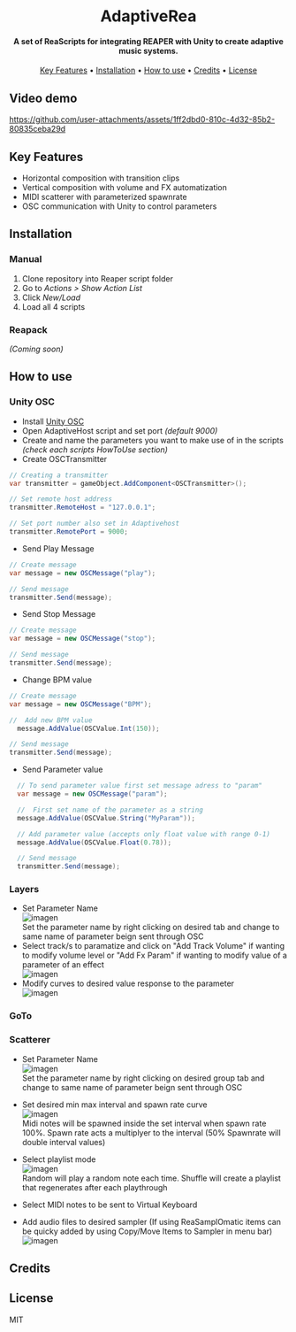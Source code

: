 
<h1 align="center">
  AdaptiveRea
</h1>

<h4 align="center">A set of ReaScripts for integrating REAPER with Unity to create adaptive music systems.</h4>

<p align="center">
  <a href="#key-features">Key Features</a> •
  <a href="#installation">Installation</a> •
  <a href="#how-to-use">How to use</a> •
  <a href="#credits">Credits</a> •
  <a href="#license">License</a>
</p>

## Video demo



https://github.com/user-attachments/assets/1ff2dbd0-810c-4d32-85b2-80835ceba29d



## Key Features

* Horizontal composition with transition clips
* Vertical composition with volume and FX automatization
* MIDI scatterer with parameterized spawnrate
* OSC communication with Unity to control parameters

## Installation
### Manual
1. Clone repository into Reaper script folder
2. Go to *Actions > Show Action List*
3. Click *New/Load*
4. Load all 4 scripts

### Reapack
*(Coming soon)*

## How to use
### Unity OSC
- Install [Unity OSC](https://t-o-f.info/UnityOSC/)
- Open AdaptiveHost script and set port *(default 9000)*
- Create and name the parameters you want to make use of in the scripts *(check each scripts HowToUse section)*
- Create OSCTransmitter
```c#
// Creating a transmitter
var transmitter = gameObject.AddComponent<OSCTransmitter>();

// Set remote host address
transmitter.RemoteHost = "127.0.0.1";    

// Set port number also set in Adaptivehost
transmitter.RemotePort = 9000;         
```
- Send Play Message
```c#
// Create message
var message = new OSCMessage("play");

// Send message
transmitter.Send(message);      
```
- Send Stop Message
 ```c#
// Create message
var message = new OSCMessage("stop");

// Send message
transmitter.Send(message);        
```
- Change BPM value
```c#
// Create message
var message = new OSCMessage("BPM");

//  Add new BPM value
  message.AddValue(OSCValue.Int(150));

// Send message
transmitter.Send(message);      
```
- Send Parameter value
```c#
  // To send parameter value first set message adress to "param"
  var message = new OSCMessage("param");

  //  First set name of the parameter as a string
  message.AddValue(OSCValue.String("MyParam"));

  // Add parameter value (accepts only float value with range 0-1)
  message.AddValue(OSCValue.Float(0.78));

  // Send message
  transmitter.Send(message);
```
### Layers
- Set Parameter Name  
![imagen](https://github.com/user-attachments/assets/af41bc3f-e97d-4623-a5a5-8aaae45a9edf)  
Set the parameter name by right clicking on desired tab and change to same name of parameter beign sent through OSC
- Select track/s to paramatize and click on "Add Track Volume" if wanting to modify volume level or "Add Fx Param" if wanting to modify value of a parameter of an effect  
![imagen](https://github.com/user-attachments/assets/fedfff7f-708c-4c66-ad95-13122ec345c9)
- Modify curves to desired value response to the parameter  
![imagen](https://github.com/user-attachments/assets/d82d12cf-5d99-4c1a-8819-074287c4759e)

### GoTo
### Scatterer
- Set Parameter Name  
![imagen](https://github.com/user-attachments/assets/91484285-b5b7-4534-9928-995fea85e43a)  
Set the parameter name by right clicking on desired group tab and change to same name of parameter beign sent through OSC

- Set desired min max interval and spawn rate curve  
![imagen](https://github.com/user-attachments/assets/8a0b03f7-30a1-4638-886f-683ae4d9671a)  
Midi notes will be spawned inside the set interval when spawn rate 100%. Spawn rate acts a multiplyer to the interval (50% Spawnrate will double interval values)  

- Select playlist mode  
![imagen](https://github.com/user-attachments/assets/b75a1781-2254-452d-96ff-8824e14c51ed)  
Random will play a random note each time. Shuffle will create a playlist that regenerates after each playthrough  

- Select MIDI notes to be sent to Virtual Keyboard
- Add audio files to desired sampler (If using ReaSamplOmatic items can be quicky added by using Copy/Move Items to Sampler in menu bar)  
![imagen](https://github.com/user-attachments/assets/08b56188-6d39-4913-b9c4-a04918893c02)



## Credits

## License

MIT
